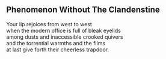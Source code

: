 Phenomenon Without The Clandenstine
-----------------------------------
Your lip rejoices from west to west  
when the modern office is full of bleak eyelids  
among dusts and inaccessible crooked quivers  
and the torrential warmths and the films  
at last give forth their cheerless trapdoor.  
